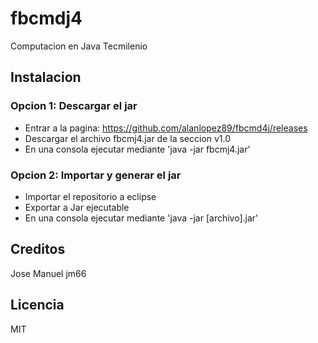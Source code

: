 # fbcmdj4

Computacion en Java Tecmilenio

## Instalacion

### Opcion 1: Descargar el jar
- Entrar a la pagina: https://github.com/alanlopez89/fbcmd4j/releases
- Descargar el archivo fbcmj4.jar de la seccion v1.0
- En una consola ejecutar mediante 'java -jar fbcmj4.jar'

### Opcion 2: Importar y generar el jar
- Importar el repositorio a eclipse
- Exportar a Jar ejecutable
- En una consola ejecutar mediante 'java -jar [archivo].jar'

## Creditos
Jose Manuel
jm66

## Licencia

MIT
